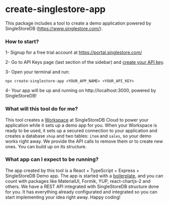 # create-singlestore-app

This package includes a tool to create a demo application powered by SingleStoreDB (https://www.singlestore.com/).


### How to start?

1- Signup for a free trial account at https://portal.singlestore.com/

2- Go to API Keys page (last section of the sidebar) and [create your API key](https://docs.singlestore.com/managed-service/en/reference/management-api.html#authorization).

3- Open your terminal and run:
```
npx create-singlestore-app <YOUR_APP_NAME> <YOUR_API_KEY>
```

4- Your app will be up and running on http://localhost:3000, powered by SingleStoreDB!

### What will this tool do for me?
This tool creates a [Workspace](https://docs.singlestore.com/managed-service/en/getting-started-with-singlestoredb-cloud/about-workspaces/what-is-a-workspace.html) at SingleStoreDB Cloud to power your application while it sets up a demo app for you. When your Workspace is ready to be used, it sets up a secured connection to your application and creates a database `shop` and two tables: `item` and `sales`, so your demo works right away. We provide the API calls to remove them or to create new ones. You can build up on its structure. 
### What app can I expect to be running?

The app created by this tool is a React + TypeScript + Express + SingleStoreDB Demo app. The app is started with a [boilerplate](https://github.com/singlestore-labs/singlestore-app-boilerplate), and you can count with packages like MaterialUI, Formik, YUP, react-chartjs-2 and others. We have a REST API integrated with SingleStoreDB structure done for you. It has everything already configurated and integrated so you can start implementing your idea right away. Happy coding!
